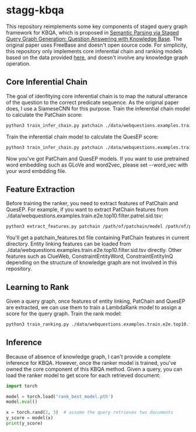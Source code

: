 # stagg-kbqa

This repository reimplements some key components of staged query graph framework for KBQA, which is proposed in [Semantic Parsing via Staged Query Graph Generation: Question Answering with Knowledge Base](https://aclanthology.org/P15-1128.pdf).
The original paper uses FreeBase and doesn't open source code. For simplicity, this repository only implements core inferential chain and ranking models based on the data provided [here](https://github.com/scottyih/stagg), and doesn't involve any knowledge graph operation.

## Core Inferential Chain
The goal of idenfitying core inferential chain is to map the natural utterance of the question to the correct predicate sequence. As the original paper does, I use a SiameseCNN for this purpose. Train the inferential chain model to calculate the PatChain score:
```bash
python3 train_infer_chain.py patchain ./data/webquestions.examples.train.e2e.top10.filter.patrel.sid.tsv /path/to/save/model
```
Train the inferential chain model to calculate the QuesEP score:
```bash
python3 train_infer_chain.py patchain ./data/webquestions.examples.train.e2e.top10.filter.qep.sid.tsv /path/to/save/model
```
Now you've got PatChain and QuesEP models. If you want to use pretrained word embedding such as GLoVe and word2vec, please set --word_vec with your word embdding file.

## Feature Extraction
Before training the ranker, you need to extract features of PatChain and QuesEP. For example, if you want to extract PatChain features from ./data/webquestions.examples.train.e2e.top10.filter.patrel.sid.tsv:
```bash
python3 extract_features.py patchain /path/of/patchain/model /path/of/patchain/vocab ./data/webquestions.examples.train.e2e.top10.filter.patrel.sid.tsv
```
You'll get a patchain_features.txt file containing PatChain features in current directory.
Entity linking features can be loaded from ./data/webquestions.examples.train.e2e.top10.filter.sid.tsv directly. Other features such as ClueWeb, ConstraintEntityWord, ConstraintEntityInQ depending on the structure of knowledge graph are not involved in this repository.

## Learning to Rank
Given a query graph, once features of entity linking, PatChain and QuesEP are extracted, we can use them to train a LambdaRank model to assign a score for the query graph. Train the rank model:
```bash
python3 train_ranking.py ./data/webquestions.examples.train.e2e.top10.filter.sid.tsv data/webquestions.examples.train.e2e.top10.filter.q_ep.sid.tsv data/matching_scores.txt /path/to/save/model
```

## Inference
Because of absence of knowledge graph, I can't provide a complete inference for KBQA. However, once the ranker model is trained, you've owned the core component of this KBQA method. Given a query, you can load the ranker model to get score for each retrieved document:
```python
import torch

model = torch.load('rank_best_model.pth')
model.eval()

x = torch.rand(2, 3)  # assume the query retrieves two documents
y_score = model(x)
print(y_score)
```

